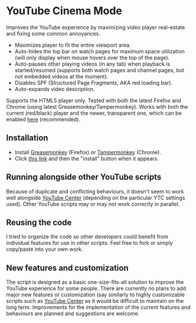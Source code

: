 # YouTube Cinema Mode

Improves the YouTube experience by maximizing video player real-estate and fixing some common annoyances.

* Maximizes player to fit the entire viewport area.
* Auto-hides the top bar on watch pages for maximum space utilization (will only display when mouse hovers over the top of the page).
* Auto-pauses other playing videos (in any tab) when playback is started/resumed (supports both watch pages and channel pages, but not embedded videos at the moment).
* Disables SPF (Structured Page Fragments, AKA red loading bar).
* Auto-expands video description.

Supports the HTML5 player only. Tested with both the latest Firefox and Chrome (using latest Greasemonkey/Tampermonkey). Works with both the current (red/black) player and the newer, transparent one, which can be enabled [here](https://www.youtube.com/testtube) (recommended).

## Installation

* Install [Greasemonkey](https://addons.mozilla.org/en-US/firefox/addon/greasemonkey/) (Firefox) or [Tampermonkey](https://chrome.google.com/webstore/detail/tampermonkey/dhdgffkkebhmkfjojejmpbldmpobfkfo?hl=en) (Chrome).
* Click [this link](https://github.com/rotemdan/YouTubeCinemaMode/raw/master/YouTube_Cinema_Mode.user.js) and then the "install" button when it appears.

## Running alongside other YouTube scripts

Because of duplicate and conflicting behaviours, it doesn't seem to work well alongside [YouTube Center](https://github.com/YePpHa/YouTubeCenter) (depending on the particular YTC settings used). Other YouTube scripts may or may not work correctly in parallel.

## Reusing the code

I tried to organize the code so other developers could benefit from individual features for use in other scripts. Feel free to fork or simply copy/paste into your own work.

## New features and customization

The script is designed as a basic one-size-fits-all solution to improve the YouTube experience for some people. There are currently no plans to add major new features or customization (say similarly to highly customizable scripts such as [YouTube Center](https://github.com/YePpHa/YouTubeCenter) as it would be difficult to maintain on the long term. Improvements for the implementation of the current features and behaviours are planned and suggestions are welcome.
